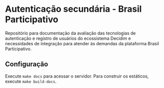 # Autenticação secundária - Brasil Participativo

Repositório para documentação da avaliação das tecnologias de autenticação e registro de usuários do ecossistema Decidim e necessidades de integração para atender às demandas da plataforma Brasil Participativo.


## Configuração

Execute `make docs` para acessar o servidor. Para construir os estáticos, execute `make build-docs`.

